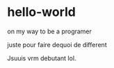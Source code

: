 # hello-world
on my way to be a programer

juste pour faire dequoi de different

Jsuuis vrm debutant lol.
